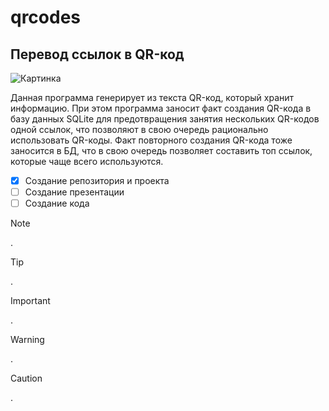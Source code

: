# qrcodes
## Перевод ссылок в QR-код
![Картинка](https://t3.ftcdn.net/jpg/02/23/88/58/360_F_223885881_Zotk7yyvWJDvq6iWq2A9XU60iVJEnrzC.jpg)

Данная программа генерирует из текста QR-код, который хранит информацию.
При этом программа заносит факт создания QR-кода в базу данных SQLite для предотвращения занятия нескольких QR-кодов одной ссылок, что позволяют в свою очередь рационально использовать QR-коды.
Факт повторного создания QR-кода тоже заносится в БД, что в свою очередь позволяет составить топ ссылок, которые чаще всего используются.

- [x] Создание репозитория и проекта
- [ ] Создание презентации
- [ ] Создание кода

> [!NOTE]
> .

> [!TIP]
> .

> [!IMPORTANT]
> .

> [!WARNING]
> .

> [!CAUTION]
> .
